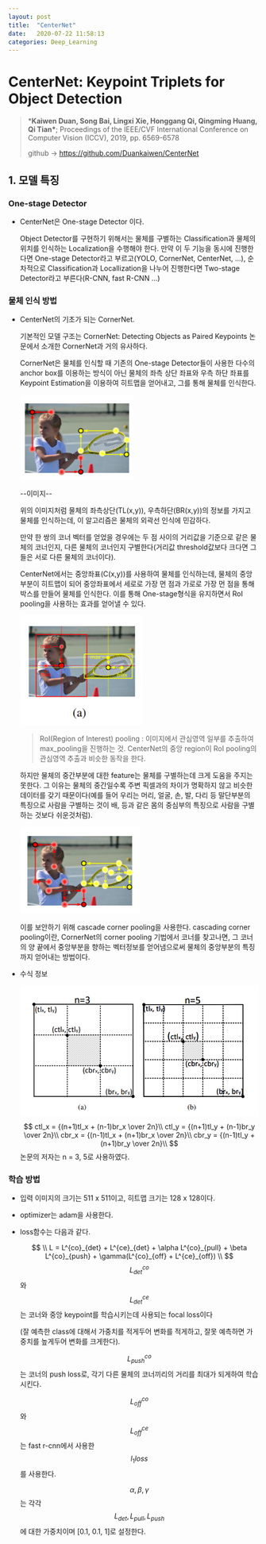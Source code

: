 ```yaml
---
layout: post
title:  "CenterNet"
date:   2020-07-22 11:58:13
categories: Deep_Learning
---
```




# CenterNet: Keypoint Triplets for Object Detection

> ***Kaiwen Duan, Song Bai, Lingxi Xie, Honggang Qi, Qingming Huang, Qi Tian\***; Proceedings of the IEEE/CVF International Conference on Computer Vision (ICCV), 2019, pp. 6569-6578
>
> github -> https://github.com/Duankaiwen/CenterNet



## 1. 모델 특징

### One-stage Detector

- CenterNet은 One-stage Detector 이다.

  Object Detector를 구현하기 위해서는 물체를 구별하는 Classification과 물체의 위치를 인식하는 Localization을 수행해야 한다. 만약 이 두 기능을 동시에 진행한다면 One-stage Detector라고 부르고(YOLO, CornerNet, CenterNet, ...), 순차적으로 Classification과 Locallization을 나누어 진행한다면 Two-stage Detector라고 부른다(R-CNN, fast R-CNN ...)



### 물체 인식 방법

- CenterNet의 기초가 되는 CornerNet.

  기본적인 모델 구조는 CornerNet: Detecting Objects as Paired Keypoints 논문에서 소개한 CornerNet과 거의 유사하다.

  CornerNet은 물체를 인식할 때 기존의 One-stage Detector들이 사용한 다수의 anchor box를 이용하는 방식이 아닌 물체의 좌측 상단 좌표와 우측 하단 좌표를 Keypoint Estimation을 이용하여 히트맵을 얻어내고, 그를 통해 물체를 인식한다.

  ![](https://raw.githubusercontent.com/Jonsuff/jonnote/master/images/centernet/cornerdetect.png)

  --이미지--

  위의 이미지처럼 물체의 좌측상단(TL(x,y)), 우측하단(BR(x,y))의 정보를 가지고 물체를 인식하는데, 이 알고리즘은 물체의 외곽선 인식에 민감하다.

  만약 한 쌍의 코너 벡터를 얻었을 경우에는  두 점 사이의 거리값을 기준으로 같은 물체의 코너인지, 다른 물체의 코너인지 구별한다(거리값 threshold값보다 크다면 그들은 서로 다른 물체의 코너이다).

  CenterNet에서는 중앙좌표(C(x,y))를 사용하여 물체를 인식하는데, 물체의 중앙부분이 히트맵이 되어 중앙좌표에서 세로로 가장 먼 점과 가로로 가장 먼 점을 통해 박스를 만들어 물체를 인식한다. 이를 통해 One-stage형식을 유지하면서 RoI pooling을 사용하는 효과를 얻어낼 수 있다.

  ![](https://raw.githubusercontent.com/Jonsuff/jonnote/master/images/centernet/centerdetect.png)

  > RoI(Region of Interest) pooling : 이미지에서 관심영역 일부를 추출하여 max_pooling을 진행하는 것. CenterNet의 중앙 region이 RoI pooling의 관심영역 추출과 비슷한 동작을 한다.

  하지만 물체의 중간부분에 대한 feature는 물체를 구별하는데 크게 도움을 주지는 못한다. 그 이유는 물체의 중간일수록 주변 픽셀과의 차이가 명확하지 않고 비슷한 데이터를 갖기 때문이다(예를 들어 우리는 머리, 얼굴, 손, 발, 다리 등 말단부분의 특징으로 사람을 구별하는 것이 배, 등과 같은 몸의 중심부의 특징으로 사람을 구별하는 것보다 쉬운것처럼). 

  ![](https://raw.githubusercontent.com/Jonsuff/jonnote/master/images/centernet/cacadecorner.png)

  이를 보안하기 위해 cascade corner pooling을 사용한다. cascading corner pooling이란, CornerNet의 corner pooling 기법에서 코너를 찾고나면, 그 코너의 양 끝에서 중앙부분을 향하는 벡터정보를 얻어냄으로써 물체의 중앙부분의 특징까지 얻어내는 방법이다.

- 수식 정보

  ![](https://raw.githubusercontent.com/Jonsuff/jonnote/master/images/centernet/tl_br_cv.png)
  $$
  ctl_x = {(n+1)tl_x + (n-1)br_x \over 2n}\\
  ctl_y = {(n+1)tl_y + (n-1)br_y \over 2n}\\
  cbr_x = {(n-1)tl_x + (n+1)br_x \over 2n}\\
  cbr_y = {(n-1)tl_y + (n+1)br_y \over 2n}\\
  $$
  논문의 저자는 n = 3, 5로 사용하였다.



### 학습 방법

- 입력 이미지의 크기는 511 x 511이고, 히트맵 크기는 128 x 128이다.

- optimizer는 adam을 사용한다.

- loss함수는 다음과 같다.

  
  $$
  \\
  L = L^{co}_{det} + L^{ce}_{det} + \alpha L^{co}_{pull} + \beta L^{co}_{push} + \gamma(L^{co}_{off} + L^{ce}_{off})
  \\
  $$
  $$L^{co}_{det}$$와 $$L^{ce}_{det}$$는 코너와 중앙 keypoint를 학습시키는데 사용되는 focal loss이다

  (잘 예측한 class에 대해서 가중치를 적게두어 변화를 적게하고, 잘못 예측하면 가중치를 높게두어 변화를 크게한다).

  

  $$L^{co}_{push}$$는 코너의 push loss로, 각기 다른 물체의 코너끼리의 거리를 최대가 되게하여 학습시킨다.

  

  $$L^{co}_{off}$$와 $$L^{ce}_{off}$$는 fast r-cnn에서 사용한 $$l_1 loss$$를 사용한다.

  

  $$\alpha, \beta, \gamma$$는 각각 $$L_{det}, L_{pull}, L_{push}$$에 대한 가중치이며 [0.1, 0.1, 1]로 설정한다.